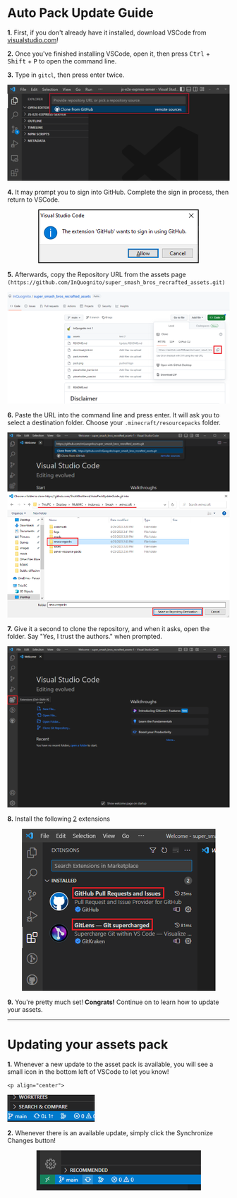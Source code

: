 # Auto Pack Update Guide
<b>1.</b>  First, if you don't already have it installed, download VSCode from [visualstudio.com](https://code.visualstudio.com/)!
 
<b>2.</b> Once you've finished installing VSCode, open it, then press <kbd>Ctrl</kbd> + <kbd>Shift</kbd> + <kbd>P</kbd> to open the command line.
 
<b>3.</b> Type in `gitcl`, then press enter twice.
 
<p align="center">
 <img src=images/gitcl.png>
 </p>

<b>4.</b> It may prompt you to sign into GitHub. Complete the sign in process, then return to VSCode.
 
<p align="center">
 <img src=images/signin.png>
 </p>
 
<b>5.</b> Afterwards, copy the Repository URL from the assets page `(https://github.com/InQuognito/super_smash_bros_recrafted_assets.git)`

<p align="center">
 <img src=images/copy.png>
 </p>
 
 <b>6.</b> Paste the URL into the command line and press enter. It will ask you to select a destination folder. Choose your `.minecraft/resourcepacks` folder.
  
 <p align="center">
 <img src=images/paste.png>
 <img src=images/destination.png>
 </p>
 
<b>7.</b> Give it a second to clone the repository, and when it asks, open the folder. Say "Yes, I trust the authors." when prompted.


  
  <p align="center">
 <img src=images/extensions.png>
 </p>
  
<b>8.</b> Install the following <u>2</u> extensions
 
 <p align="center">
 <img src=images/extensions2.png>
 </p>
  
 <b>9.</b> You're pretty much set! **Congrats!** Continue on to learn how to update your assets.
 
 ---
 # Updating your assets pack
 **1.** Whenever a new update to the asset pack is available, you will see a small icon in the bottom left of VSCode to let you know!
  
    <p align="center">
 <img src=images/updates.png>
 </p>
  
  **2.** Whenever there is an available update, simply click the Synchronize Changes button!
  
   <p align="center">
 <img src=images/updates2.png>
 </p>

  
